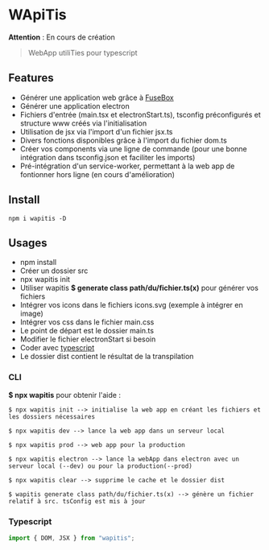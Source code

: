 # WApiTis
**Attention** : En cours de création

> WebApp utiliTies pour typescript

## Features

- Générer une application web grâce à [FuseBox](https://fuse-box.org)
- Générer une application electron
- Fichiers d'entrée (main.tsx et electronStart.ts), tsconfig préconfigurés et structure www créés via l'initialisation
- Utilisation de jsx via l'import d'un fichier jsx.ts
- Divers fonctions disponibles grâce à l'import du fichier dom.ts
- Créer vos components via une ligne de commande (pour une bonne intégration dans tsconfig.json et faciliter les imports)
- Pré-intégration d'un service-worker, permettant à la web app de fontionner hors ligne (en cours d'amélioration)


## Install

    npm i wapitis -D

## Usages

- npm install
- Créer un dossier src
- npx wapitis init
- Utiliser wapitis **$ generate class path/du/fichier.ts(x)** pour générer vos fichiers
- Intégrer vos icons dans le fichiers icons.svg (exemple à intégrer en image)
- Intégrer vos css dans le fichier main.css
- Le point de départ est le dossier main.ts
- Modifier le fichier electronStart si besoin
- Coder avec [typescript](https://www.typescriptlang.org)
- Le dossier dist contient le résultat de la transpilation

<!-- - Préciser l'utilisation du dossier www
- Montrer exemple DOM + JSX
- Préciser que pas de babel et donc que chrome aujourd'hui
- ICON WAPITIS -->

### CLI

**$ npx wapitis** pour obtenir l'aide :

    $ npx wapitis init --> initialise la web app en créant les fichiers et les dossiers nécessaires

    $ npx wapitis dev --> lance la web app dans un serveur local

    $ npx wapitis prod --> web app pour la production

    $ npx wapitis electron --> lance la webApp dans electron avec un serveur local (--dev) ou pour la production(--prod)

    $ npx wapitis clear --> supprime le cache et le dossier dist

    $ wapitis generate class path/du/fichier.ts(x) --> génère un fichier relatif à src. tsConfig est mis à jour

### Typescript

```Typescript
import { DOM, JSX } from "wapitis";
```
